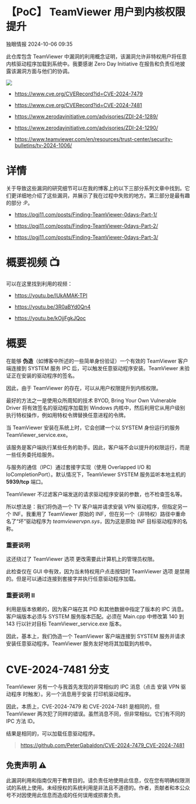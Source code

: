 #  【PoC】 TeamViewer 用户到内核权限提升   
 独眼情报   2024-10-06 09:35  
  
此仓库包含 TeamViewer 中漏洞的利用概念证明，该漏洞允许非特权用户将任意内核驱动程序加载到系统中。我要感谢 Zero Day Initiative 在报告和负责任地披露该漏洞方面与他们的协调。  
  
![](https://mmbiz.qpic.cn/sz_mmbiz_png/KgxDGkACWnQTqACGARdtXISOmchnQlxvouquYePn5Doc8USxE5NqiaaKgsEvXgLPrVn6VJ4EicLDI3ZnorBTov1A/640?wx_fmt=png&from=appmsg "")  
- https://www.cve.org/CVERecord?id=CVE-2024-7479  
  
- https://www.cve.org/CVERecord?id=CVE-2024-7481  
  
- https://www.zerodayinitiative.com/advisories/ZDI-24-1289/  
  
- https://www.zerodayinitiative.com/advisories/ZDI-24-1290/  
  
- https://www.teamviewer.com/en/resources/trust-center/security-bulletins/tv-2024-1006/  
  
# 详情  
  
关于导致这些漏洞的研究细节可以在我的博客上的以下三部分系列文章中找到。它们更详细地介绍了这些漏洞，并展示了我在过程中失败的地方。第三部分是最有趣的部分 :P。  
- https://pgj11.com/posts/Finding-TeamViewer-0days-Part-1/  
  
- https://pgj11.com/posts/Finding-TeamViewer-0days-Part-2/  
  
- https://pgj11.com/posts/Finding-TeamViewer-0days-Part-3/  
  
# 概要视频 📺  
  
可以在这里找到利用的视频：  
- https://youtu.be/lUkAMAK-TPI  
  
- https://youtu.be/3R0aBYd0Qn4  
  
- https://youtu.be/kOjjFgkJQoc  
  
# 概要  
  
在能够 **伪造**（如博客中所述的一些简单身份验证）一个有效的 TeamViewer 客户端连接到 SYSTEM 服务 IPC 后，可以触发任意驱动程序安装。TeamViewer 未验证正在安装的驱动程序的签名。  
  
因此，由于 TeamViewer 的存在，可以从用户权限提升到内核权限。  
  
最好的方法之一是使用众所周知的技术 BYOD, Bring Your Own Vulnerable Driver 将有效签名的驱动程序加载到 Windows 内核中，然后利用它从用户级别执行特权操作，例如用特权令牌替换任意进程的令牌。  
  
当 TeamViewer 安装在系统上时，它会创建一个以 SYSTEM 身份运行的服务 TeamViewer_service.exe。  
  
该服务是客户端执行某些任务的助手。因此，客户端不会以提升的权限运行，而是一些任务委托给服务。  
  
与服务的通信（IPC）通过套接字实现（使用 Overlapped I/O 和 IoCompletionPort）。默认情况下，TeamViewer SYSTEM 服务监听本地主机的 **5939/tcp** 端口。  
  
TeamViewer 不过滤客户端发送的请求驱动程序安装的参数，也不检查签名等。  
  
所以想法是：我们将伪造一个 TV 客户端并请求安装 VPN 驱动程序，但指定另一个 INF。我重用了 TeamViewer 原始的 INF，但在另一个（非特权）路径中重命名了“坏”驱动程序为 _teamviewervpn.sys_，因为这是原始 INF 目标驱动程序的名称。  
### 重要说明  
  
这还绕过了 TeamViewer 选项 更改需要此计算机上的管理员权限。  
  
此检查仅在 GUI 中有效，因为当未特权用户点击按钮时 TeamViewer 选项 是禁用的。但是可以通过连接到套接字并执行任意驱动程序加载。  
### 重要说明 II  
  
利用是版本依赖的，因为客户端在其 PID 和其他数据中指定了版本的 IPC 消息。客户端版本必须与 SYSTEM 服务版本匹配。必须在 Main.cpp 中修改第 140 到 143 行以针对目标 TeamViewer_service.exe 版本。  
  
因此，基本上，我们伪造一个 TeamViewer 客户端连接到 SYSTEM 服务并请求安装任意驱动程序。TeamViewer 服务友好地将其加载到内核中。  
# CVE-2024-7481 分支  
  
TeamViewer 另有一个与我首先发现的非常相似的 IPC 消息（点击 安装 VPN 驱动程序 时触发）。另一个消息用于安装 打印机驱动程序。  
  
因此，本质上，CVE-2024-7479 和 CVE-2024-7481 是相同的，但 TeamViewer 两次犯了同样的错误。虽然消息不同，但非常相似。它们有不同的 IPC 方法 ID。  
  
结果是相同的，可以加载任意驱动程序。  
>   
> https://github.com/PeterGabaldon/CVE-2024-7479_CVE-2024-7481  
  
## 免责声明 ⚠️  
  
此漏洞利用和指南仅用于教育目的。请负责任地使用此信息，仅在您有明确权限测试的系统上使用。未经授权的系统利用是非法且不道德的。作者，贡献者和本公众号不对因使用此信息而造成的任何误用或损害负责。  
  
  
